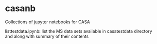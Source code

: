 # casanb
Collections of jupyter notebooks for CASA 

listtestdata.ipynb: list the MS data sets available in casatestdata directory and along with summary of their contents
